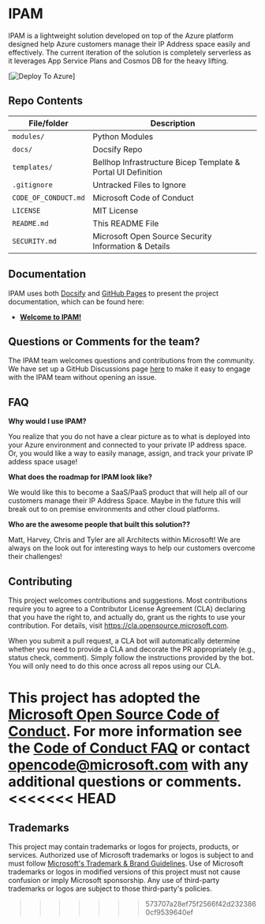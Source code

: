 <!--
---
page_type: sample
languages:
- python
products:
- azure
- azure-cosmosdb
- azure-bicep
- azure-app-service-plans
- azure-app-insights
description: "IPAM - Azure IP Address Management made easy!"
---
-->

# IPAM

<!-- 
Guidelines on README format: https://review.docs.microsoft.com/help/onboard/admin/samples/concepts/readme-template?branch=master

Guidance on onboarding samples to docs.microsoft.com/samples: https://review.docs.microsoft.com/help/onboard/admin/samples/process/onboarding?branch=master

Taxonomies for products and languages: https://review.docs.microsoft.com/new-hope/information-architecture/metadata/taxonomies?branch=master
-->

IPAM is a lightweight solution developed on top of the Azure platform designed help Azure customers manage their IP Address space easily and effectively. The current iteration of the solution is completely serverless as it leverages App Service Plans and Cosmos DB for the heavy lifting. 

[![Deploy To Azure](https://aka.ms/deploytoazurebutton)]

## Repo Contents

| File/folder          | Description                                                   |
|----------------------|---------------------------------------------------------------|
| `modules/`           | Python Modules                                                |
| `docs/`              | Docsify Repo                                                  |
| `templates/`         | Bellhop Infrastructure Bicep Template & Portal UI Definition  |
| `.gitignore`         | Untracked Files to Ignore                                     |
| `CODE_OF_CONDUCT.md` | Microsoft Code of Conduct                                     |
| `LICENSE`            | MIT License                                                   |
| `README.md`          | This README File                                              |
| `SECURITY.md`        | Microsoft Open Source Security Information & Details          |

## Documentation
IPAM uses both [Docsify](https://docsify.js.org/) and [GitHub Pages](https://docs.github.com/en/github/working-with-github-pages) to present the project documentation, which can be found here:

- **[Welcome to IPAM!](https://NEED_ACTUAL_LINK)**

## Questions or Comments for the team?
The IPAM team welcomes questions and contributions from the community. We have set up a GitHub Discussions page [here](https://NEED_ACTUAL_LINK) to make it easy to engage with the IPAM team without opening an issue.


## FAQ
**Why would I use IPAM?**

You realize that you do not have a clear picture as to what is deployed into your Azure environment and connected to your private IP address space. Or, you would like a way to easily manage, assign, and track your private IP addess space usage!

**What does the roadmap for IPAM look like?**

We would like this to become a SaaS/PaaS product that will help all of our customers manage their IP Address Space. Maybe in the future this will break out to on premise environments and other cloud platforms.  

**Who are the awesome people that built this solution??**

Matt, Harvey, Chris and Tyler are all Architects within Microsoft! We are always on the look out for interesting ways to help our customers overcome their challenges!


## Contributing

This project welcomes contributions and suggestions.  Most contributions require you to agree to a
Contributor License Agreement (CLA) declaring that you have the right to, and actually do, grant us
the rights to use your contribution. For details, visit https://cla.opensource.microsoft.com.

When you submit a pull request, a CLA bot will automatically determine whether you need to provide
a CLA and decorate the PR appropriately (e.g., status check, comment). Simply follow the instructions
provided by the bot. You will only need to do this once across all repos using our CLA.

This project has adopted the [Microsoft Open Source Code of Conduct](https://opensource.microsoft.com/codeofconduct/).
For more information see the [Code of Conduct FAQ](https://opensource.microsoft.com/codeofconduct/faq/) or
contact [opencode@microsoft.com](mailto:opencode@microsoft.com) with any additional questions or comments.
<<<<<<< HEAD
=======

## Trademarks

This project may contain trademarks or logos for projects, products, or services. Authorized use of Microsoft 
trademarks or logos is subject to and must follow 
[Microsoft's Trademark & Brand Guidelines](https://www.microsoft.com/en-us/legal/intellectualproperty/trademarks/usage/general).
Use of Microsoft trademarks or logos in modified versions of this project must not cause confusion or imply Microsoft sponsorship.
Any use of third-party trademarks or logos are subject to those third-party's policies.
>>>>>>> 573707a28ef75f2566f42d2323860cf9539640ef
